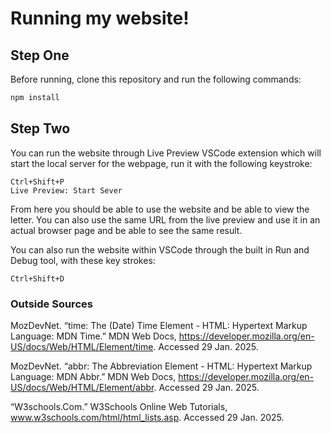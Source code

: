 # Running my website!

## Step One

Before running, clone this repository and run the following commands:

```bash
npm install
```
## Step Two

You can run the website through Live Preview VSCode extension which will start the local server for the webpage, run it with the following keystroke: 

    Ctrl+Shift+P
    Live Preview: Start Sever

From here you should be able to use the website and be able to view the letter.
You can also use the same URL from the live preview and use it in an actual browser page and be able to see the same result. 

You can also run the website within VSCode through the built in Run and Debug tool, with these key strokes:

    Ctrl+Shift+D

### Outside Sources 

MozDevNet. “time: The (Date) Time Element - HTML: Hypertext Markup Language: MDN Time.” MDN Web Docs, https://developer.mozilla.org/en-US/docs/Web/HTML/Element/time. Accessed 29 Jan. 2025. 

MozDevNet. “abbr: The Abbreviation Element - HTML: Hypertext Markup Language: MDN Abbr.” MDN Web Docs, https://developer.mozilla.org/en-US/docs/Web/HTML/Element/abbr. Accessed 29 Jan. 2025. 

“W3schools.Com.” W3Schools Online Web Tutorials, www.w3schools.com/html/html_lists.asp. Accessed 29 Jan. 2025. 

